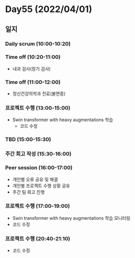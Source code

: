 # Day55 (2022/04/01)

## 일지

### Daily scrum (10:00-10:20)

### Time off (10:20-11:00)

  * 내과 검사(정기 검사)

### Time off (11:00-12:00)

  * 정신건강의학과 진료(불면증)

### 프로젝트 수행 (13:00-15:00)

  * Swin transformer with heavy augmentations 학습
    * 코드 수정

### TBD (15:00-15:30)

### 주간 회고 작성 (15:30-16:00)

### Peer session (16:00-17:00)

  * 개인별 오류 공유 및 해결
  * 개인별 프로젝트 수행 상황 공유
  * 주간 팀 회고 진행

### 프로젝트 수행 (17:00-19:00)

  * Swin transformer with heavy augmentations 학습 모니터링
  * 코드 수정

### 프로젝트 수행 (20:40-21:10)

  * 코드 수정

